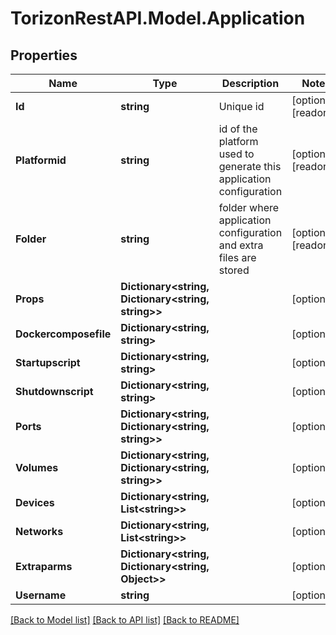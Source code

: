 
# TorizonRestAPI.Model.Application

## Properties

Name | Type | Description | Notes
------------ | ------------- | ------------- | -------------
**Id** | **string** | Unique id | [optional] [readonly] 
**Platformid** | **string** | id of the platform used to generate this application configuration | [optional] [readonly] 
**Folder** | **string** | folder where application configuration and extra files are stored | [optional] [readonly] 
**Props** | **Dictionary&lt;string, Dictionary&lt;string, string&gt;&gt;** |  | [optional] 
**Dockercomposefile** | **Dictionary&lt;string, string&gt;** |  | [optional] 
**Startupscript** | **Dictionary&lt;string, string&gt;** |  | [optional] 
**Shutdownscript** | **Dictionary&lt;string, string&gt;** |  | [optional] 
**Ports** | **Dictionary&lt;string, Dictionary&lt;string, string&gt;&gt;** |  | [optional] 
**Volumes** | **Dictionary&lt;string, Dictionary&lt;string, string&gt;&gt;** |  | [optional] 
**Devices** | **Dictionary&lt;string, List&lt;string&gt;&gt;** |  | [optional] 
**Networks** | **Dictionary&lt;string, List&lt;string&gt;&gt;** |  | [optional] 
**Extraparms** | **Dictionary&lt;string, Dictionary&lt;string, Object&gt;&gt;** |  | [optional] 
**Username** | **string** |  | [optional] 

[[Back to Model list]](../README.md#documentation-for-models)
[[Back to API list]](../README.md#documentation-for-api-endpoints)
[[Back to README]](../README.md)

